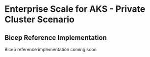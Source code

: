 # Enterprise Scale for AKS - Private Cluster Scenario
## Bicep Reference Implementation

Bicep reference implementation coming soon